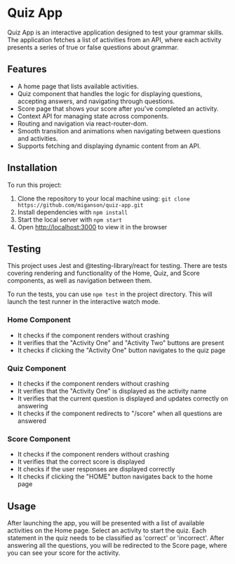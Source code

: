 # Quiz App

Quiz App is an interactive application designed to test your grammar skills. The application fetches a list of activities from an API, where each activity presents a series of true or false questions about grammar.

## Features

- A home page that lists available activities.
- Quiz component that handles the logic for displaying questions, accepting answers, and navigating through questions.
- Score page that shows your score after you've completed an activity.
- Context API for managing state across components.
- Routing and navigation via react-router-dom.
- Smooth transition and animations when navigating between questions and activities.
- Supports fetching and displaying dynamic content from an API.

## Installation

To run this project:

1. Clone the repository to your local machine using: `git clone https://github.com/miganson/quiz-app.git`
2. Install dependencies with `npm install`
3. Start the local server with `npm start`
4. Open [http://localhost:3000](http://localhost:3000) to view it in the browser

## Testing

This project uses Jest and @testing-library/react for testing. There are tests covering rendering and functionality of the Home, Quiz, and Score components, as well as navigation between them.

To run the tests, you can use `npm test` in the project directory. This will launch the test runner in the interactive watch mode. 

### Home Component
- It checks if the component renders without crashing
- It verifies that the "Activity One" and "Activity Two" buttons are present
- It checks if clicking the "Activity One" button navigates to the quiz page

### Quiz Component
- It checks if the component renders without crashing
- It verifies that the "Activity One" is displayed as the activity name
- It verifies that the current question is displayed and updates correctly on answering
- It checks if the component redirects to "/score" when all questions are answered

### Score Component
- It checks if the component renders without crashing
- It verifies that the correct score is displayed
- It checks if the user responses are displayed correctly
- It checks if clicking the "HOME" button navigates back to the home page

## Usage

After launching the app, you will be presented with a list of available activities on the Home page. Select an activity to start the quiz. Each statement in the quiz needs to be classified as 'correct' or 'incorrect'. After answering all the questions, you will be redirected to the Score page, where you can see your score for the activity. 
